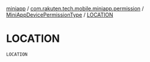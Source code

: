 [miniapp](../../index.md) / [com.rakuten.tech.mobile.miniapp.permission](../index.md) / [MiniAppDevicePermissionType](index.md) / [LOCATION](./-l-o-c-a-t-i-o-n.md)

# LOCATION

`LOCATION`